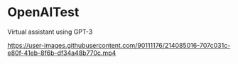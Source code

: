 # OpenAITest
 
Virtual assistant using GPT-3


https://user-images.githubusercontent.com/90111176/214085016-707c031c-e80f-41eb-8f6b-df34a48b770c.mp4

